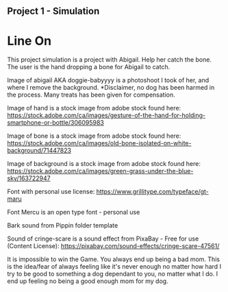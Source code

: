 ## Project 1 - Simulation
# Line On

This project simulation is a project with Abigail. Help her catch the bone. The user is the hand dropping a bone for Abigail to catch.

Image of abigail AKA doggie-babyyyy is a photoshoot I took of her, and where I remove the background. *Disclaimer, no dog has been harmed in the process. Many treats has been given for compensation. 

Image of hand is a stock image from adobe stock found here: https://stock.adobe.com/ca/images/gesture-of-the-hand-for-holding-smartphone-or-bottle/306095983

Image of bone is a stock image from adobe stock found here: https://stock.adobe.com/ca/images/old-bone-isolated-on-white-background/71447823

Image of background is a stock image from adobe stock found here: https://stock.adobe.com/ca/images/green-grass-under-the-blue-sky/163722947

Font with personal use license: https://www.grillitype.com/typeface/gt-maru

Font Mercu is an open type font - personal use

Bark sound from Pippin folder template

Sound of cringe-scare is a sound effect from PixaBay - Free for use (Content License):
https://pixabay.com/sound-effects/cringe-scare-47561/

It is impossible to win the Game. You always end up being a bad mom. This is the idea/fear of always feeling like it's never enough no matter how hard I try to be good to something a dog dependant to you, no matter what I do. I end up feeling no being a good enough mom for my dog. 